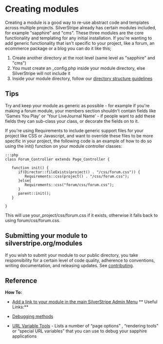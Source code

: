 # Creating modules

Creating a module is a good way to re-use abstract code and templates across multiple projects. SilverStripe already has
certain modules included, for example "sapphire" and "cms". These three modules are the core functionality and
templating for any initial installation. If you're wanting to add generic functionality that isn't specific to your
project, like a forum, an ecommerce package or a blog you can do it like this;

1.  Create another directory at the root level (same level as "sapphire" and "cms")
2.  You must create an _config.php inside your module directory, else SilverStripe will not include it
3.  Inside your module directory, follow our [directory structure guidelines](/topics/directory-structure#module_structure)

## Tips

Try and keep your module as generic as possible - for example if you're making a forum module, your members section
shouldn't contain fields like 'Games You Play' or 'Your LiveJournal Name' - if people want to add these fields they can
sub-class your class, or decorate the fields on to it.

If you're using Requirements to include generic support files for your project like CSS or Javascript, and want to
override these files to be more specific in your project, the following code is an example of how to do so using the
init() function on your module controller classes:

	:::php
	class Forum_Controller extends Page_Controller {
	
	   function init() {
	      if(Director::fileExists(project() . "/css/forum.css")) {
	         Requirements::css(project() . "/css/forum.css");
	      }else{
	         Requirements::css("forum/css/forum.css");
	      }
	      parent::init();	
	   }
	
	}


This will use your_project/css/forum.css if it exists, otherwise it falls back to using forum/css/forum.css.

## Submitting your module to silverstripe.org/modules

If you wish to submit your module to our public directory, you take responsibility for a certain level of code quality,
adherence to conventions, writing documentation, and releasing updates. See [contributing](/misc/contributing).

## Reference

**How To:**
*  [Add a link to your module in the main SilverStripe Admin Menu](leftandmain)
**
Useful Links:**

*  [Debugging methods](/topics/debugging)
*  [URL Variable Tools](/reference/urlvariabletools) - Lists a number of “page options” , “rendering tools” or “special
URL variables” that you can use to debug your sapphire applications
